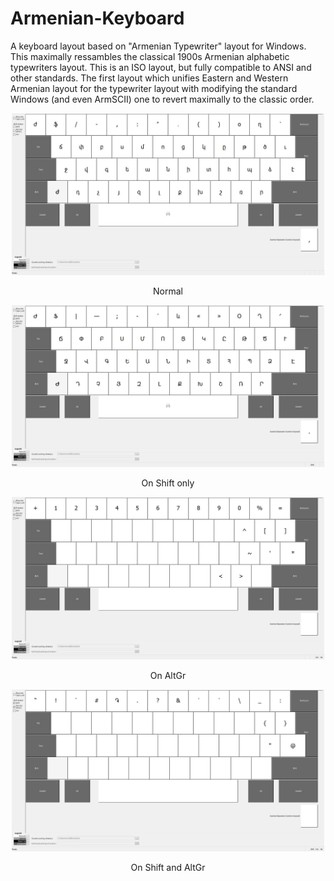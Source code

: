 # Armenian-Keyboard
A keyboard layout based on "Armenian Typewriter" layout for Windows. This maximally ressambles the classical 1900s Armenian alphabetic typewriters layout. This is an ISO layout, but fully compatible to ANSI and other standards. The first layout which unifies Eastern and Western Armenian layout for the typewriter layout with modifying the standard Windows (and even ArmSCII) one to revert maximally to the classic order. 

<div align='center'>
  <div>
      <img src="images/ArmN.jpg" width="500">
      <p>Normal</p>
  </div>
  <div>
      <img src="images/ArmNShft.jpg" width="500">
      <p>On Shift only</p>
  </div>
    <div>
      <img src="images/ArmNAltGr.jpg" width="500">
      <p>On AltGr</p>
  </div>
    <div>
      <img src="images/ArmNShftAltGr.jpg" width="500">
      <p>On Shift and AltGr</p>
  </div>
</p>
